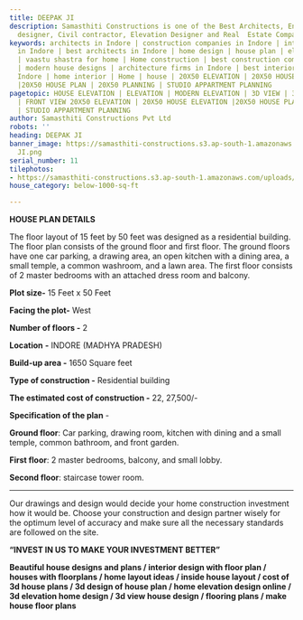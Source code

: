 ```yaml
---
title: DEEPAK JI
description: Samasthiti Constructions is one of the Best Architects, Engineer, Interior
  designer, Civil contractor, Elevation Designer and Real  Estate Companies in Indore.
keywords: architects in Indore | construction companies in Indore | interior designer
  in Indore | best architects in Indore | home design | house plan | elevation design
  | vaastu shastra for home | Home construction | best construction companies in Indore
  | modern house designs | architecture firms in Indore | best interior designer in
  Indore | home interior | Home | house | 20X50 ELEVATION | 20X50 HOUSE ELEVATION
  |20X50 HOUSE PLAN | 20X50 PLANNING | STUDIO APPARTMENT PLANNING
pagetopic: HOUSE ELEVATION | ELEVATION | MODERN ELEVATION | 3D VIEW | 3D ELEVATION
  | FRONT VIEW 20X50 ELEVATION | 20X50 HOUSE ELEVATION |20X50 HOUSE PLAN | 20X50 PLANNING
  | STUDIO APPARTMENT PLANNING
author: Samasthiti Constructions Pvt Ltd
robots: ''
heading: DEEPAK JI
banner_image: https://samasthiti-constructions.s3.ap-south-1.amazonaws.com/uploads/DEEPAK
  JI.png
serial_number: 11
tilephotos:
- https://samasthiti-constructions.s3.ap-south-1.amazonaws.com/uploads/DEEPAK JI.png
house_category: below-1000-sq-ft

---
```

**HOUSE PLAN DETAILS**

The floor layout of 15 feet by 50 feet was designed as a residential building. The floor plan consists of the ground floor and first floor. The ground floors have one car parking, a drawing area, an open kitchen with a dining area, a small temple, a common washroom, and a lawn area. The first floor consists of 2 master bedrooms with an attached dress room and balcony.

**Plot size-** 15 Feet x 50 Feet

**Facing the plot-** West

**Number of floors -** 2

**Location** **-** INDORE (MADHYA PRADESH)

**Build-up area -** 1650 Square feet

**Type of construction -** Residential building

**The estimated cost of construction -** 22, 27,500/-

**Specification of the plan** -

**Ground floor**: Car parking, drawing room, kitchen with dining and a small temple, common bathroom, and front garden.

**First floor**: 2 master bedrooms, balcony, and small lobby.

**Second floor**: staircase tower room.

***

Our drawings and design would decide your home construction investment how it would be. Choose your construction and design partner wisely for the optimum level of accuracy and make sure all the necessary standards are followed on the site.

**“INVEST IN US TO MAKE YOUR INVESTMENT BETTER”**

**Beautiful house designs and plans / interior design with floor plan / houses with floorplans / home layout ideas / inside house layout / cost of 3d house plans / 3d design of house plan / home elevation design online / 3d elevation home design / 3d view house design / flooring plans / make house floor plans**